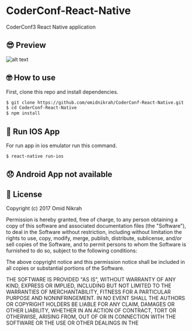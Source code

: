 # CoderConf-React-Native
CoderConf3  React Native application

## 😎 Preview
![alt text](https://raw.githubusercontent.com/omidnikrah/CoderConf-React-Native/master/preview.gif)

## 🤓 How to use

First, clone this repo and install dependencies.

```bash
$ git clone https://github.com/omidnikrah/CoderConf-React-Native.git
$ cd CoderConf-React-Native
$ npm install
```

## 📱 Run IOS App

For run app in ios emulator run this command.

```bash
$ react-native run-ios
```

## 😞 Android App not available

## 📃 License


Copyright (c) 2017 Omid Nikrah

Permission is hereby granted, free of charge, to any person obtaining a copy
of this software and associated documentation files (the "Software"), to deal
in the Software without restriction, including without limitation the rights
to use, copy, modify, merge, publish, distribute, sublicense, and/or sell
copies of the Software, and to permit persons to whom the Software is
furnished to do so, subject to the following conditions:

The above copyright notice and this permission notice shall be included in all
copies or substantial portions of the Software.

THE SOFTWARE IS PROVIDED "AS IS", WITHOUT WARRANTY OF ANY KIND, EXPRESS OR
IMPLIED, INCLUDING BUT NOT LIMITED TO THE WARRANTIES OF MERCHANTABILITY,
FITNESS FOR A PARTICULAR PURPOSE AND NONINFRINGEMENT. IN NO EVENT SHALL THE
AUTHORS OR COPYRIGHT HOLDERS BE LIABLE FOR ANY CLAIM, DAMAGES OR OTHER
LIABILITY, WHETHER IN AN ACTION OF CONTRACT, TORT OR OTHERWISE, ARISING FROM,
OUT OF OR IN CONNECTION WITH THE SOFTWARE OR THE USE OR OTHER DEALINGS IN THE
